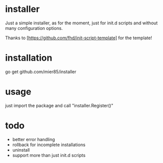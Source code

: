 installer
=========

Just a simple installer, as for the moment, just for init.d scripts and without many configuration options.

Thanks to [https://github.com/fhd/init-script-template] for the template!

installation
============
go get github.com/mier85/installer

usage
=====
just import the package and call "installer.Register()"

todo
====
 - better error handling 
 - rollback for incomplete installations
 - uninstall
 - support more than just init.d scripts


